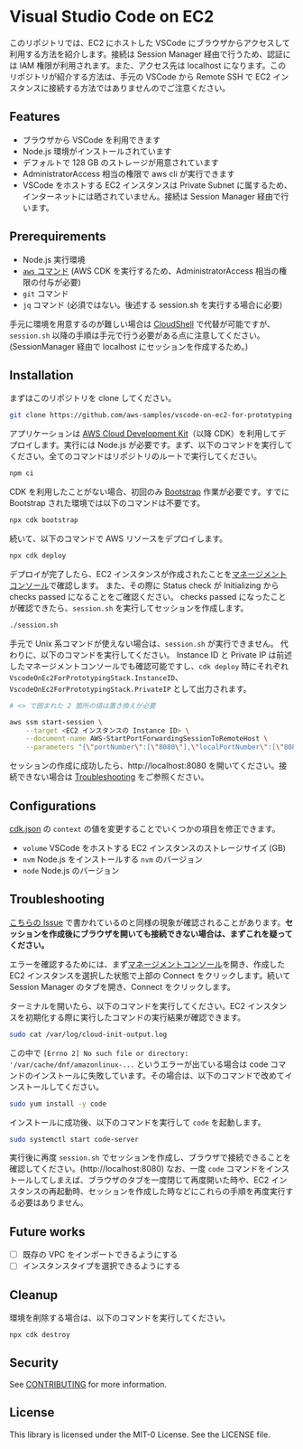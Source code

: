 # Visual Studio Code on EC2

このリポジトリでは、EC2 にホストした VSCode にブラウザからアクセスして利用する方法を紹介します。接続は Session Manager 経由で行うため、認証には IAM 権限が利用されます。また、アクセス先は localhost になります。このリポジトリが紹介する方法は、手元の VSCode から Remote SSH で EC2 インスタンスに接続する方法ではありませんのでご注意ください。

## Features
- ブラウザから VSCode を利用できます
- Node.js 環境がインストールされています
- デフォルトで 128 GB のストレージが用意されています
- AdministratorAccess 相当の権限で aws cli が実行できます
- VSCode をホストする EC2 インスタンスは Private Subnet に属するため、インターネットには晒されていません。接続は Session Manager 経由で行います。

## Prerequirements
- Node.js 実行環境
- [`aws` コマンド](https://aws.amazon.com/jp/cli/) (AWS CDK を実行するため、AdministratorAccess 相当の権限の付与が必要)
- `git` コマンド
- `jq` コマンド (必須ではない。後述する session.sh を実行する場合に必要)

手元に環境を用意するのが難しい場合は [CloudShell](https://console.aws.amazon.com/cloudshell/home) で代替が可能ですが、`session.sh` 以降の手順は手元で行う必要がある点に注意してください。
(SessionManager 経由で localhost にセッションを作成するため。)

## Installation

まずはこのリポジトリを clone してください。

```bash
git clone https://github.com/aws-samples/vscode-on-ec2-for-prototyping
```

アプリケーションは [AWS Cloud Development Kit](https://aws.amazon.com/jp/cdk/)（以降 CDK）を利用してデプロイします。実行には Node.js が必要です。まず、以下のコマンドを実行してください。全てのコマンドはリポジトリのルートで実行してください。

```bash
npm ci
```

CDK を利用したことがない場合、初回のみ [Bootstrap](https://docs.aws.amazon.com/ja_jp/cdk/v2/guide/bootstrapping.html) 作業が必要です。すでに Bootstrap された環境では以下のコマンドは不要です。

```bash
npx cdk bootstrap
```

続いて、以下のコマンドで AWS リソースをデプロイします。

```bash
npx cdk deploy
```

デプロイが完了したら、EC2 インスタンスが作成されたことを[マネージメントコンソール](https://console.aws.amazon.com/ec2/home#Instances)で確認します。
また、その際に Status check が Initializing から checks passed になることをご確認ください。
checks passed になったことが確認できたら、`session.sh` を実行してセッションを作成します。

```bash
./session.sh
```

手元で Unix 系コマンドが使えない場合は、`session.sh` が実行できません。
代わりに、以下のコマンドを実行してください。
Instance ID と Private IP は前述したマネージメントコンソールでも確認可能ですし、`cdk deploy` 時にそれぞれ `VscodeOnEc2ForPrototypingStack.InstanceID`、`VscodeOnEc2ForPrototypingStack.PrivateIP` として出力されます。

```bash
# <> で囲まれた 2 箇所の値は置き換えが必要

aws ssm start-session \
    --target <EC2 インスタンスの Instance ID> \
    --document-name AWS-StartPortForwardingSessionToRemoteHost \
    --parameters "{\"portNumber\":[\"8080\"],\"localPortNumber\":[\"8080\"],\"host\":[\"<EC2 インスタンスの Private IP>\"]}"
```

セッションの作成に成功したら、http://localhost:8080 を開いてください。接続できない場合は [Troubleshooting](#Troubleshooting) をご参照ください。

## Configurations

[cdk.json](/cdk.json) の `context` の値を変更することでいくつかの項目を修正できます。

- `volume` VSCode をホストする EC2 インスタンスのストレージサイズ (GB)
- `nvm` Node.js をインストールする `nvm` のバージョン
- `node` Node.js のバージョン

## Troubleshooting

[こちらの Issue](https://github.com/amazonlinux/amazon-linux-2023/issues/397) で書かれているのと同様の現象が確認されることがあります。**セッションを作成後にブラウザを開いても接続できない場合は、まずこれを疑ってください。**

エラーを確認するためには、まず[マネージメントコンソール](https://console.aws.amazon.com/ec2/home#Instances)を開き、作成した EC2 インスタンスを選択した状態で上部の Connect をクリックします。続いて Session Manager のタブを開き、Connect をクリックします。

ターミナルを開いたら、以下のコマンドを実行してください。EC2 インスタンスを初期化する際に実行したコマンドの実行結果が確認できます。

```bash
sudo cat /var/log/cloud-init-output.log
```

この中で `[Errno 2] No such file or directory: '/var/cache/dnf/amazonlinux-...` というエラーが出ている場合は code コマンドのインストールに失敗しています。その場合は、以下のコマンドで改めてインストールしてください。

```bash
sudo yum install -y code
```

インストールに成功後、以下のコマンドを実行して `code` を起動します。

```bash
sudo systemctl start code-server
```

実行後に再度 `session.sh` でセッションを作成し、ブラウザで接続できることを確認してください。(http://localhost:8080) なお、一度 `code` コマンドをインストールしてしまえば、ブラウザのタブを一度閉じて再度開いた時や、EC2 インスタンスの再起動時、セッションを作成した時などにこれらの手順を再度実行する必要はありません。

## Future works
- [ ] 既存の VPC をインポートできるようにする
- [ ] インスタンスタイプを選択できるようにする

## Cleanup

環境を削除する場合は、以下のコマンドを実行してください。

```
npx cdk destroy
```

## Security

See [CONTRIBUTING](CONTRIBUTING.md#security-issue-notifications) for more information.

## License

This library is licensed under the MIT-0 License. See the LICENSE file.

